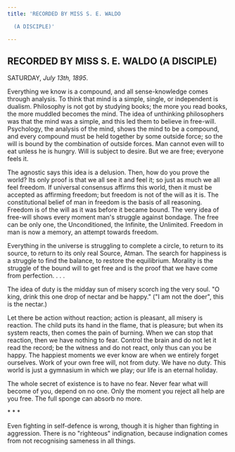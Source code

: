 ```yaml
---
title: 'RECORDED BY MISS S. E. WALDO

  (A DISCIPLE)'

---
```





  

## RECORDED BY MISS S. E. WALDO (A DISCIPLE)

SATURDAY, *July 13th, 1895*.

Everything we know is a compound, and all sense-knowledge comes through
analysis. To think that mind is a simple, single, or independent is
dualism. Philosophy is not got by studying books; the more you read
books, the more muddled becomes the mind. The idea of unthinking
philosophers was that the mind was a simple, and this led them to
believe in free-will. Psychology, the analysis of the mind, shows the
mind to be a compound, and every compound must be held together by some
outside force; so the will is bound by the combination of outside
forces. Man cannot even will to eat unless he is hungry. Will is subject
to desire. But we are free; everyone feels it.

The agnostic says this idea is a delusion. Then, how do you prove the
world? Its only proof is that we all see it and feel it; so just as much
we all feel freedom. If universal consensus affirms this world, then it
must be accepted as affirming freedom; but freedom is not of the will as
it is. The constitutional belief of man in freedom is the basis of all
reasoning. Freedom is of the will as it was before it became bound. The
very idea of free-will shows every moment man's struggle against
bondage. The free can be only one, the Unconditioned, the Infinite, the
Unlimited. Freedom in man is now a memory, an attempt towards freedom.

Everything in the universe is struggling to complete a circle, to return
to its source, to return to its only real Source, Atman. The search for
happiness is a struggle to find the balance, to restore the equilibrium.
Morality is the struggle of the bound will to get free and is the proof
that we have come from perfection. . . .

The idea of duty is the midday sun of misery scorch ing the very soul.
"O king, drink this one drop of nectar and be happy." ("I am not the
doer", this is the nectar.)

Let there be action without reaction; action is pleasant, all misery is
reaction. The child puts its hand in the flame, that is pleasure; but
when its system reacts, then comes the pain of burning. When we can stop
that reaction, then we have nothing to fear. Control the brain and do
not let it read the record; be the witness and do not react, only thus
can you be happy. The happiest moments we ever know are when we entirely
forget ourselves. Work of your own free will, not from duty. We have no
duty. This world is just a gymnasium in which we play; our life is an
eternal holiday.

The whole secret of existence is to have no fear. Never fear what will
become of you, depend on no one. Only the moment you reject all help are
you free. The full sponge can absorb no more.

\*    \*    \*

Even fighting in self-defence is wrong, though it is higher than
fighting in aggression. There is no "righteous" indignation, because
indignation comes from not recognising sameness in all things.


